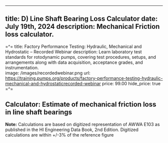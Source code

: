 -----
title: D) Line Shaft Bearing Loss Calculator
date: July 19th, 2024
description: Mechanical Friction loss calculator.
-----

=^=
title:  Factory Performance Testing: Hydraulic, Mechanical and Hydrostatic – Recorded Webinar 
description: Learn laboratory test standards for rotodynamic pumps, covering test procedures, setups, and arrangements along with data acquisition, acceptance grades, and instrumentation.     
image: /images/recordedwebinar.png
url: https://training.pumps.org/products/factory-performance-testing-hydraulic-mechanical-and-hydrostaticrecorded-webinar
price: 99.00
hide_price: true
=^=

## Calculator: Estimate of mechanical friction loss in line shaft bearings
<mechanical-friction-loss-calculator/>

**Note:** Calculations are based on digitized representation of AWWA E103 as published in the HI Engineering Data Book, 2nd Edition. Digitized calculations are within +/-3% of the reference figure